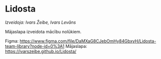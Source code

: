 # Lidosta
*Izveidoja: Ivars Žeibe, Ivars Levāns*

Mājaslapa izveidota mācību nolūkiem.

Figma: https://www.figma.com/file/DaMXaG8CJebOmHy84GbxyH/Lidosta-team-library?node-id=0%3A1
Mājaslapa: https://ivarszeibe.github.io/Lidosta/